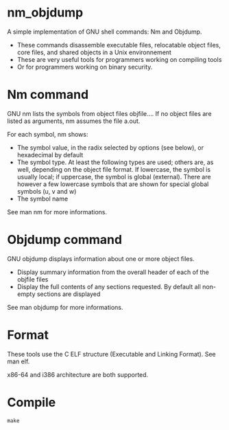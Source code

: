 # nm_objdump
A simple implementation of GNU shell commands: Nm and Objdump.

- These commands disassemble executable files, relocatable object files, core files, and shared objects in a Unix environnement
- These are very useful tools for programmers working on compiling tools
- Or for programmers working on binary security.


# Nm command
GNU nm lists the symbols from object files objfile…. If no object files are listed as arguments, nm assumes the file a.out.

For each symbol, nm shows:
    
- The symbol value, in the radix selected by options (see below), or hexadecimal by default
- The symbol type. At least the following types are used; others are, as well, depending on the object file format. If lowercase, the symbol is usually local; if uppercase, the symbol is global (external). There are however a few lowercase symbols that are shown for special global symbols (u, v and w)
- The symbol name
    
See man nm for more informations.

# Objdump command
GNU objdump displays information about one or more object files. 

- Display summary information from the overall header of each of the objfile files
- Display the full contents of any sections requested. By default all non-empty sections are displayed

See man objdump for more informations.
 
 # Format
 These tools use the C ELF structure (Executable and Linking Format). See man elf.
 
x86-64 and i386 architecture are both supported.
 

# Compile
    make

